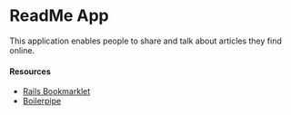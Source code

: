 ReadMe App
============================

This application enables people to share and talk about articles they find
online.

#### Resources
* [Rails Bookmarklet](https://github.com/oliverfriedmann/rails-bookmarklet/)
* [Boilerpipe](https://github.com/gregorym/boilerpipe)

